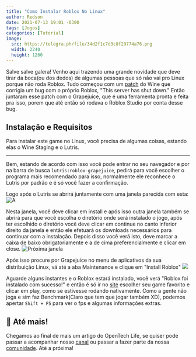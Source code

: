 ```yaml
---
title: "Como Instalar Roblox No Linux"
author: Redson
date: 2021-07-13 19:01 -0300
tags: [Jogos]
categories: [Tutorial]
image:
  src: https://telegra.ph/file/34d2f1c7d3c8f29774a76.png
  width: 2240
  height: 1260
---
```

Salve salve galera! Venho aqui trazendo uma grande novidade que deve tirar da boca(ou dos dedos) de algumas pessoas que só não vai pro Linux porque não roda Roblox. Tudo começou com um [patch](https://source.winehq.org/patches/data/207636) do Wine que corrigia um bug com o próprio Roblox, "This server has shut down." Então juntaram esse patch com o Grapejuice, que é uma ferramenta pronta e feita pra isso, porem que até então só rodava o Roblox Studio por conta desse bug.

## Instalação e Requisitos
Para instalar este game no Linux, você precisa de algumas coisas, estando elas o Wine Staging e o Lutris.

---
Bem, estando de acordo com isso você pode entrar no seu navegador e por na barra de busca `lutris:roblox-grapejuice`, pedirá para você escolher o programa mais recomendado para isso, normalmente ele reconhece o Lutris por padrão e é só você fazer a confirmação.

Logo após o Lutris se abrirá juntamente com uma janela parecida com esta:
![A](https://telegra.ph/file/2e5d3cd2bd18d6c58bc14.png)

Nesta janela, você deve clicar em install e após isso outra janela também se abrirá para que você escolha o diretório onde será instalado o jogo, após ter escolhido o diretório você deve clicar em continue no canto inferior direito da janela e então ele efetuará os downloads necessários para continuar com a instalação. Depois disso você verá isto, deve marcar a caixa de baixo obrigatoriamente e a de cima preferencialmente e clicar em close.
![Próxima janela](https://telegra.ph/file/3429ecdc25502b45ae791.png)

Após isso procure por Grapejuice no menu de aplicativos da sua distribuição Linux, vá até a aba Maintenance e clique em "Install Roblox"
![](https://telegra.ph/file/bf2eed535f77b780cd014.png)

Aguarde alguns instantes e o Roblox estará instalado, você verá "Roblox foi instalado com sucesso!" e então é só ir no [site](https://roblox.com) escolher seu game favorito e clicar em play, como se estivesse rodando nativamente. Como a gente não joga e sim faz Benchmark(Claro que tem que jogar também XD), podemos apertar `Shift + F5` para ver o fps e algumas informações extras.

## 👋 Até mais! 
Chegamos ao final de mais um artigo do OpenTech Life, se quiser pode passar a acompanhar nosso [canal](https://t.me/opentechlife) ou passar a fazer parte da nossa [comunidade](https://t.me/opentechlife_comm). Até a próxima!

